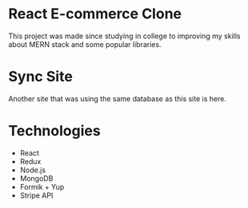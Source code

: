 
# React E-commerce Clone
  This project was made since studying in college to improving my skills about MERN stack and some popular libraries.

# Sync Site
  Another site that was using the same database as this site is here.

# Technologies
  - React
  - Redux
  - Node.js
  - MongoDB
  - Formik + Yup
  - Stripe API


